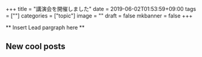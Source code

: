 +++
title =  "講演会を開催しました"
date = 2019-06-02T01:53:59+09:00
tags = [""]
categories = ["topic"]
image = ""
draft = false
mkbanner = false
+++

** Insert Lead pargraph here **


## New cool posts


